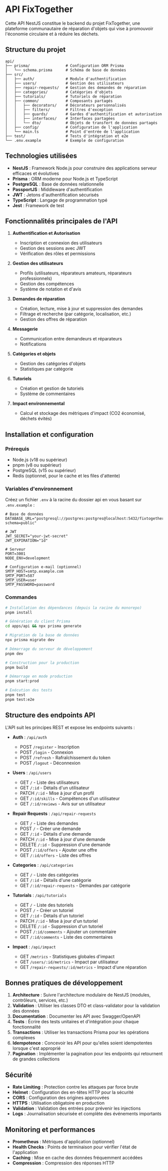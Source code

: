 # API FixTogether

Cette API NestJS constitue le backend du projet FixTogether, une plateforme communautaire de réparation d'objets qui vise à promouvoir l'économie circulaire et à réduire les déchets.

## Structure du projet

```
api/
├── prisma/                # Configuration ORM Prisma
│   └── schema.prisma      # Schéma de base de données
├── src/
│   ├── auth/              # Module d'authentification
│   ├── users/             # Gestion des utilisateurs
│   ├── repair-requests/   # Gestion des demandes de réparation
│   ├── categories/        # Catégories d'objets
│   ├── tutorials/         # Tutoriels de réparation
│   ├── common/            # Composants partagés
│   │   ├── decorators/    # Décorateurs personnalisés
│   │   ├── filters/       # Filtres d'exception
│   │   ├── guards/        # Gardes d'authentification et autorisation
│   │   ├── interfaces/    # Interfaces partagées
│   │   └── dto/           # Objets de transfert de données partagés
│   ├── config/            # Configuration de l'application
│   └── main.ts            # Point d'entrée de l'application
├── test/                  # Tests d'intégration et e2e
└── .env.example           # Exemple de configuration
```

## Technologies utilisées

- **NestJS** : Framework Node.js pour construire des applications serveur efficaces et évolutives
- **Prisma** : ORM moderne pour Node.js et TypeScript
- **PostgreSQL** : Base de données relationnelle
- **PassportJS** : Middleware d'authentification
- **JWT** : Jetons d'authentification sécurisés
- **TypeScript** : Langage de programmation typé
- **Jest** : Framework de test

## Fonctionnalités principales de l'API

1. **Authentification et Autorisation**
   - Inscription et connexion des utilisateurs
   - Gestion des sessions avec JWT
   - Vérification des rôles et permissions

2. **Gestion des utilisateurs**
   - Profils (utilisateurs, réparateurs amateurs, réparateurs professionnels)
   - Gestion des compétences
   - Système de notation et d'avis

3. **Demandes de réparation**
   - Création, lecture, mise à jour et suppression des demandes
   - Filtrage et recherche (par catégorie, localisation, etc.)
   - Gestion des offres de réparation

4. **Messagerie**
   - Communication entre demandeurs et réparateurs
   - Notifications

5. **Catégories et objets**
   - Gestion des catégories d'objets
   - Statistiques par catégorie

6. **Tutoriels**
   - Création et gestion de tutoriels
   - Système de commentaires

7. **Impact environnemental**
   - Calcul et stockage des métriques d'impact (CO2 économisé, déchets évités)

## Installation et configuration

### Prérequis

- Node.js (v18 ou supérieur)
- pnpm (v8 ou supérieur)
- PostgreSQL (v15 ou supérieur)
- Redis (optionnel, pour le cache et les files d'attente)

### Variables d'environnement

Créez un fichier `.env` à la racine du dossier api en vous basant sur `.env.example` :

```env
# Base de données
DATABASE_URL="postgresql://postgres:postgres@localhost:5432/fixtogether?schema=public"

# JWT
JWT_SECRET="your-jwt-secret"
JWT_EXPIRATION="1d"

# Serveur
PORT=3001
NODE_ENV=development

# Configuration e-mail (optionnel)
SMTP_HOST=smtp.example.com
SMTP_PORT=587
SMTP_USER=user
SMTP_PASSWORD=password
```

### Commandes

```bash
# Installation des dépendances (depuis la racine du monorepo)
pnpm install

# Génération du client Prisma
cd apps/api && npx prisma generate

# Migration de la base de données
npx prisma migrate dev

# Démarrage du serveur de développement
pnpm dev

# Construction pour la production
pnpm build

# Démarrage en mode production
pnpm start:prod

# Exécution des tests
pnpm test
pnpm test:e2e
```

## Structure des endpoints API

L'API suit les principes REST et expose les endpoints suivants :

- **Auth** : `/api/auth`
  - POST `/register` - Inscription
  - POST `/login` - Connexion
  - POST `/refresh` - Rafraîchissement du token
  - POST `/logout` - Déconnexion

- **Users** : `/api/users`
  - GET `/` - Liste des utilisateurs
  - GET `/:id` - Détails d'un utilisateur
  - PATCH `/:id` - Mise à jour d'un profil
  - GET `/:id/skills` - Compétences d'un utilisateur
  - GET `/:id/reviews` - Avis sur un utilisateur

- **Repair Requests** : `/api/repair-requests`
  - GET `/` - Liste des demandes
  - POST `/` - Créer une demande
  - GET `/:id` - Détails d'une demande
  - PATCH `/:id` - Mise à jour d'une demande
  - DELETE `/:id` - Suppression d'une demande
  - POST `/:id/offers` - Ajouter une offre
  - GET `/:id/offers` - Liste des offres

- **Categories** : `/api/categories`
  - GET `/` - Liste des catégories
  - GET `/:id` - Détails d'une catégorie
  - GET `/:id/repair-requests` - Demandes par catégorie

- **Tutorials** : `/api/tutorials`
  - GET `/` - Liste des tutoriels
  - POST `/` - Créer un tutoriel
  - GET `/:id` - Détails d'un tutoriel
  - PATCH `/:id` - Mise à jour d'un tutoriel
  - DELETE `/:id` - Suppression d'un tutoriel
  - POST `/:id/comments` - Ajouter un commentaire
  - GET `/:id/comments` - Liste des commentaires

- **Impact** : `/api/impact`
  - GET `/metrics` - Statistiques globales d'impact
  - GET `/users/:id/metrics` - Impact par utilisateur
  - GET `/repair-requests/:id/metrics` - Impact d'une réparation

## Bonnes pratiques de développement

1. **Architecture** : Suivre l'architecture modulaire de NestJS (modules, contrôleurs, services, etc.)
2. **Validation** : Utiliser les classes DTO et class-validator pour la validation des données
3. **Documentation** : Documenter les API avec Swagger/OpenAPI
4. **Tests** : Écrire des tests unitaires et d'intégration pour chaque fonctionnalité
5. **Transactions** : Utiliser les transactions Prisma pour les opérations complexes
6. **Idempotence** : Concevoir les API pour qu'elles soient idempotentes lorsque c'est approprié
7. **Pagination** : Implémenter la pagination pour les endpoints qui retournent de grandes collections

## Sécurité

- **Rate Limiting** : Protection contre les attaques par force brute
- **Helmet** : Configuration des en-têtes HTTP pour la sécurité
- **CORS** : Configuration des origines approuvées
- **HTTPS** : Utilisation obligatoire en production
- **Validation** : Validation des entrées pour prévenir les injections
- **Logs** : Journalisation sécurisée et complète des événements importants

## Monitoring et performances

- **Prometheus** : Métriques d'application (optionnel)
- **Health Checks** : Points de terminaison pour vérifier l'état de l'application
- **Caching** : Mise en cache des données fréquemment accédées
- **Compression** : Compression des réponses HTTP

